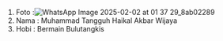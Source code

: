 1. Foto :![WhatsApp Image 2025-02-02 at 01 37 29_8ab02289](https://github.com/user-attachments/assets/7e18ebfd-5aa7-494c-8eaa-18732660cb23)
2. Nama : Muhammad Tangguh Haikal Akbar Wijaya
3. Hobi : Bermain Bulutangkis
